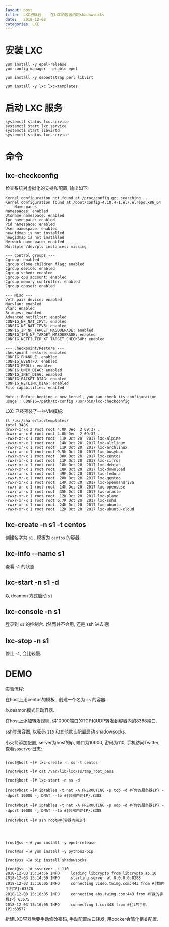 ```yaml
---
layout: post
title:  LXC初体验 -- 在LXC的容器内跑shadowsocks
date:   2018-12-02
categories: LXC
---
```


# 安装 LXC

```shell
yum install -y epel-release
yum-config-manager --enable epel

yum install -y debootstrap perl libvirt

yum install -y lxc lxc-templates

```

# 启动 LXC 服务

```
systemctl status lxc.service
systemctl start lxc.service
systemctl start libvirtd
systemctl status lxc.service
```

# 命令

## lxc-checkconfig

检查系统对虚拟化的支持和配置, 输出如下:

```text
Kernel configuration not found at /proc/config.gz; searching...
Kernel configuration found at /boot/config-4.10.4-1.el7.elrepo.x86_64
--- Namespaces ---
Namespaces: enabled
Utsname namespace: enabled
Ipc namespace: enabled
Pid namespace: enabled
User namespace: enabled
newuidmap is not installed
newgidmap is not installed
Network namespace: enabled
Multiple /dev/pts instances: missing

--- Control groups ---
Cgroup: enabled
Cgroup clone_children flag: enabled
Cgroup device: enabled
Cgroup sched: enabled
Cgroup cpu account: enabled
Cgroup memory controller: enabled
Cgroup cpuset: enabled

--- Misc ---
Veth pair device: enabled
Macvlan: enabled
Vlan: enabled
Bridges: enabled
Advanced netfilter: enabled
CONFIG_NF_NAT_IPV4: enabled
CONFIG_NF_NAT_IPV6: enabled
CONFIG_IP_NF_TARGET_MASQUERADE: enabled
CONFIG_IP6_NF_TARGET_MASQUERADE: enabled
CONFIG_NETFILTER_XT_TARGET_CHECKSUM: enabled

--- Checkpoint/Restore ---
checkpoint restore: enabled
CONFIG_FHANDLE: enabled
CONFIG_EVENTFD: enabled
CONFIG_EPOLL: enabled
CONFIG_UNIX_DIAG: enabled
CONFIG_INET_DIAG: enabled
CONFIG_PACKET_DIAG: enabled
CONFIG_NETLINK_DIAG: enabled
File capabilities: enabled

Note : Before booting a new kernel, you can check its configuration
usage : CONFIG=/path/to/config /usr/bin/lxc-checkconfig
```

LXC 已经预装了一些VM模板:

```text
ll /usr/share/lxc/templates/
total 348K
drwxr-xr-x 2 root root 4.0K Dec  2 09:37 .
drwxr-xr-x 6 root root 4.0K Dec  2 09:37 ..
-rwxr-xr-x 1 root root  11K Oct 20  2017 lxc-alpine
-rwxr-xr-x 1 root root  14K Oct 20  2017 lxc-altlinux
-rwxr-xr-x 1 root root  11K Oct 20  2017 lxc-archlinux
-rwxr-xr-x 1 root root 9.5K Oct 20  2017 lxc-busybox
-rwxr-xr-x 1 root root  30K Oct 20  2017 lxc-centos
-rwxr-xr-x 1 root root  11K Oct 20  2017 lxc-cirros
-rwxr-xr-x 1 root root  18K Oct 20  2017 lxc-debian
-rwxr-xr-x 1 root root  18K Oct 20  2017 lxc-download
-rwxr-xr-x 1 root root  49K Oct 20  2017 lxc-fedora
-rwxr-xr-x 1 root root  28K Oct 20  2017 lxc-gentoo
-rwxr-xr-x 1 root root  14K Oct 20  2017 lxc-openmandriva
-rwxr-xr-x 1 root root  14K Oct 20  2017 lxc-opensuse
-rwxr-xr-x 1 root root  35K Oct 20  2017 lxc-oracle
-rwxr-xr-x 1 root root  12K Oct 20  2017 lxc-plamo
-rwxr-xr-x 1 root root 6.7K Oct 20  2017 lxc-sshd
-rwxr-xr-x 1 root root  24K Oct 20  2017 lxc-ubuntu
-rwxr-xr-x 1 root root  12K Oct 20  2017 lxc-ubuntu-cloud
```

## lxc-create -n s1 -t centos

创建名字为 `s1` , 模板为 `centos` 的容器.

## lxc-info --name s1

查看 `s1` 的状态

## lxc-start -n s1 -d

以 deamon 方式启动 `s1`

## lxc-console -n s1

登录到 `s1` 的控制台. 
(然而并不会用, 还是 ssh 进去吧)

## lxc-stop -n s1

停止 `s1`, 会比较慢.


# DEMO

实验流程: 

在host上用centos的模板 , 创建一个名为 `ss` 的容器. 

以deamon模式启动容器. 

在host上添加转发规则, 讲10000端口的TCP和UDP转发到容器内的8388端口. 

ssh登录容器, 以密码 `110` 和其他默认配置启动 shadowsocks.
 
小火箭添加配置, server为host的ip, 端口为10000, 密码为110, 手机访问Twitter, 查看ssserver日志:

```text

[root@host ~]# lxc-create -n ss -t centos

[root@host ~]# cat /var/lib/lxc/ss/tmp_root_pass

[root@host ~]# lxc-start -n ss -d

[root@host ~]# iptables -t nat -A PREROUTING -p tcp -d #{你的服务器IP} --dport 10000 -j DNAT --to #{容器内网IP}:8388

[root@host ~]# iptables -t nat -A PREROUTING -p udp -d #{你的服务器IP} --dport 10000 -j DNAT --to #{容器内网IP}:8388

[root@host ~]# ssh root@#{容器内网IP}




[root@ss ~]# yum install -y epel-release

[root@ss ~]# yum install -y python2-pip

[root@ss ~]# pip install shadowsocks

[root@ss ~]# ssserver -k 110
2018-12-03 15:14:56 INFO     loading libcrypto from libcrypto.so.10
2018-12-03 15:14:56 INFO     starting server at 0.0.0.0:8388
2018-12-03 15:16:05 INFO     connecting video.twimg.com:443 from #{我的手机IP}:63578
2018-12-03 15:16:05 INFO     connecting abs.twimg.com:443 from #{我的手机IP}:63575
2018-12-03 15:16:05 INFO     connecting t.co:443 from #{我的手机IP}:63577

```

新建LXC容器后要手动修改密码, 手动配置端口转发, 用docker会简化相关配置.